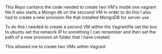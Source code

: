 This Repo contains the code needed to create two VM's inside one vagrant file 
It also starts a Mongo db on the seccond VM 
In order to do this I also had to create a new provision file that installed MongoDB for server use 

To do this i needed to create a second VM within the Vagrantfile 
  set the box to ubuntu 
  set the network IP to something I can remember 
  and then set the path of a new provision.sh folder that i have created 


This allowed me to create two VMs within Vagrant 
